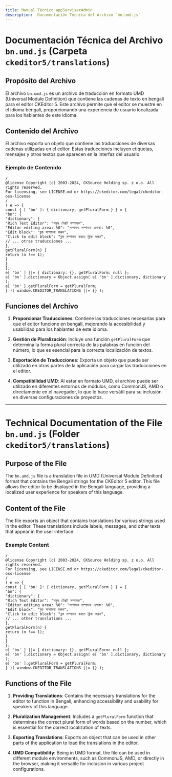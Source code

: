 ```yaml
---
title: Manual Técnico appServiserAdmin
description:  Documentación Técnica del Archivo `bn.umd.js`
---
```


# Documentación Técnica del Archivo `bn.umd.js` (Carpeta `ckeditor5/translations`)

## Propósito del Archivo
El archivo `bn.umd.js` es un archivo de traducción en formato UMD (Universal Module Definition) que contiene las cadenas de texto en bengalí para el editor CKEditor 5. Este archivo permite que el editor se muestre en el idioma bengalí, proporcionando una experiencia de usuario localizada para los hablantes de este idioma.

## Contenido del Archivo
El archivo exporta un objeto que contiene las traducciones de diversas cadenas utilizadas en el editor. Estas traducciones incluyen etiquetas, mensajes y otros textos que aparecen en la interfaz del usuario.

### Ejemplo de Contenido
```
/
@license Copyright (c) 2003-2024, CKSource Holding sp. z o.o. All rights reserved.
For licensing, see LICENSE.md or https://ckeditor.com/legal/ckeditor-oss-license
/
( e => {
const { [ 'bn' ]: { dictionary, getPluralForm } } = {
"bn": {
"dictionary": {
"Rich Text Editor": "সমৃদ্ধ টেক্সট সম্পাদক",
"Editor editing area: %0": "সম্পাদক সম্পাদনা এলাকা: %0",
"Edit block": "ব্লক সম্পাদনা করুন",
"Click to edit block": "ব্লক সম্পাদনা করতে ক্লিক করুন",
// ... otras traducciones ...
},
getPluralForm(n) {
return (n !== 1);
}
}
};
e[ 'bn' ] ||= { dictionary: {}, getPluralForm: null };
e[ 'bn' ].dictionary = Object.assign( e[ 'bn' ].dictionary, dictionary );
e[ 'bn' ].getPluralForm = getPluralForm;
} )( window.CKEDITOR_TRANSLATIONS ||= {} );
```

## Funciones del Archivo
1. **Proporcionar Traducciones**: Contiene las traducciones necesarias para que el editor funcione en bengalí, mejorando la accesibilidad y usabilidad para los hablantes de este idioma.

2. **Gestión de Pluralización**: Incluye una función `getPluralForm` que determina la forma plural correcta de las palabras en función del número, lo que es esencial para la correcta localización de textos.

3. **Exportación de Traducciones**: Exporta un objeto que puede ser utilizado en otras partes de la aplicación para cargar las traducciones en el editor.

4. **Compatibilidad UMD**: Al estar en formato UMD, el archivo puede ser utilizado en diferentes entornos de módulos, como CommonJS, AMD o directamente en el navegador, lo que lo hace versátil para su inclusión en diversas configuraciones de proyectos.

---

# Technical Documentation of the File `bn.umd.js` (Folder `ckeditor5/translations`)

## Purpose of the File
The `bn.umd.js` file is a translation file in UMD (Universal Module Definition) format that contains the Bengali strings for the CKEditor 5 editor. This file allows the editor to be displayed in the Bengali language, providing a localized user experience for speakers of this language.

## Content of the File
The file exports an object that contains translations for various strings used in the editor. These translations include labels, messages, and other texts that appear in the user interface.

### Example Content
```
/
@license Copyright (c) 2003-2024, CKSource Holding sp. z o.o. All rights reserved.
For licensing, see LICENSE.md or https://ckeditor.com/legal/ckeditor-oss-license
/
( e => {
const { [ 'bn' ]: { dictionary, getPluralForm } } = {
"bn": {
"dictionary": {
"Rich Text Editor": "সমৃদ্ধ টেক্সট সম্পাদক",
"Editor editing area: %0": "সম্পাদক সম্পাদনা এলাকা: %0",
"Edit block": "ব্লক সম্পাদনা করুন",
"Click to edit block": "ব্লক সম্পাদনা করতে ক্লিক করুন",
// ... other translations ...
},
getPluralForm(n) {
return (n !== 1);
}
}
};
e[ 'bn' ] ||= { dictionary: {}, getPluralForm: null };
e[ 'bn' ].dictionary = Object.assign( e[ 'bn' ].dictionary, dictionary );
e[ 'bn' ].getPluralForm = getPluralForm;
} )( window.CKEDITOR_TRANSLATIONS ||= {} );
```

## Functions of the File
1. **Providing Translations**: Contains the necessary translations for the editor to function in Bengali, enhancing accessibility and usability for speakers of this language.

2. **Pluralization Management**: Includes a `getPluralForm` function that determines the correct plural form of words based on the number, which is essential for the correct localization of texts.

3. **Exporting Translations**: Exports an object that can be used in other parts of the application to load the translations in the editor.

4. **UMD Compatibility**: Being in UMD format, the file can be used in different module environments, such as CommonJS, AMD, or directly in the browser, making it versatile for inclusion in various project configurations.
